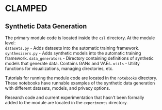 # CLAMPED

## Synthetic Data Generation

The primary module code is located inside the `csl` directory. 
At the module level:  
`datasets.py` - Adds datasets into the automatic training framework. 
`synthesizers.py` - Adds synthetic models into the automatic training framework.
`data_generators` - Directory containing definitions of synthetic models that generate data. Contains GANs and VAEs.
`utils` - Utility functions for visualizations, managing directories, etc. 

Tutorials for running the module code are located in the `notebooks` directory. These notebooks have runnable examples of the synthetic data generation with different datasets, models, and privacy options. 

Research code and current experimentation that hasn't been formally added to the module are located in the `experiments` directory. 
